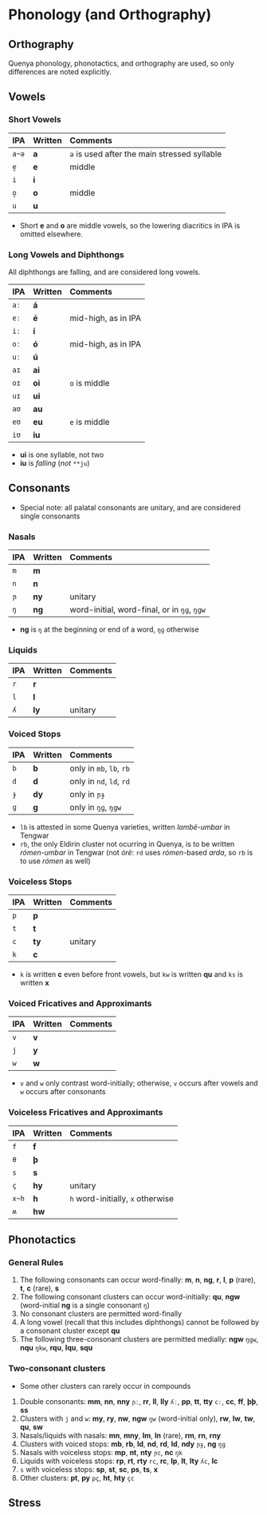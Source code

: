 # Phonology (and Orthography)

## Orthography

Quenya phonology, phonotactics, and orthography are used, so only differences are noted explicitly.

## Vowels

### Short Vowels

IPA | Written | Comments
:---|:---|:---
`a~ə` | **a** | `ə` is used after the main stressed syllable
`e̞` | **e** |middle
`i` | **i** |
`o̞` | **o** |middle
`u` | **u** |

+ Short **e** and **o** are middle vowels, so the lowering diacritics in IPA is omitted elsewhere.

### Long Vowels and Diphthongs

All diphthongs are falling, and are considered long vowels.

IPA | Written | Comments
:---|:---|:---
`aː` | **á** |
`eː` | **é** | mid-high, as in IPA
`iː` | **í** |
`oː` | **ó** | mid-high, as in IPA
`uː` | **ú** |
`aɪ` | **ai** |
`oɪ` | **oi** | `o` is middle
`uɪ` | **ui** |
`aʊ` | **au** |
`eʊ` | **eu** | `e` is middle
`iʊ` | **iu** |

+ **ui** is one syllable, not two
+ **iu** is _falling_ (_not_ `**ju`)

## Consonants

+ Special note: all palatal consonants are unitary, and are considered single consonants

### Nasals

IPA | Written | Comments
:---|:---|:---
`m` | **m** |
`n` | **n** |
`ɲ` | **ny** | unitary
`ŋ` | **ng** | word-initial, word-final, or in `ŋɡ`, `ŋɡw`

+ **ng** is `ŋ` at the beginning or end of a word, `ŋɡ` otherwise

### Liquids

IPA | Written | Comments
:---|:---|:---
`r` | **r** |
`l` | **l** |
`ʎ` | **ly** | unitary

### Voiced Stops

IPA | Written | Comments
:---|:---|:---
`b` | **b** | only in `mb`, `lb`, `rb`
`d` | **d** | only in `nd`, `ld`, `rd`
`ɟ` | **dy** | only in `ɲɟ`
`ɡ` | **g** | only in `ŋɡ`, `ŋɡw`

+ `lb` is attested in some Quenya varieties, written _lambë-umbar_ in Tengwar
+ `rb`, the only Eldirin cluster not ocurring in Quenya, is to be written _rómen-umbar_ in Tengwar (not _órë_: `rd` uses _rómen_-based _arda_, so `rb` is to use _rómen_ as well)

### Voiceless Stops

IPA | Written | Comments
:---|:---|:---
`p` | **p** |
`t` | **t** |
`c` | **ty** | unitary
`k` | **c** |

+ `k` is written **c** even before front vowels, but `kw` is written **qu** and `ks` is written **x**

### Voiced Fricatives and Approximants

IPA | Written | Comments
:---|:---|:---
`v` | **v** |
`j` | **y** |
`w` | **w** |

+ `v` and `w` only contrast word-initially; otherwise, `v` occurs after vowels and `w` occurs after consonants

### Voiceless Fricatives and Approximants

IPA | Written | Comments
:---|:---|:---
`f` | **f** |
`θ` | **þ** |
`s` | **s** |
`ç` | **hy** | unitary
`x~h` | **h** | `h` word-initially, `x` otherwise
`ʍ` | **hw** |

## Phonotactics

### General Rules

1. The following consonants can occur word-finally: **m**, **n**, **ng**, **r**, **l**, **p** (rare), **t**, **c** (rare), **s**
1. The following consonant clusters can occur word-initially: **qu**, **ngw** (word-initial **ng** is a single consonant `ŋ`)
1. No consonant clusters are permitted word-finally
1. A long vowel (recall that this includes diphthongs) cannot be followed by a consonant cluster except **qu**
1. The following three-consonant clusters are permitted medially: **ngw** `ŋɡw`, **nqu** `ŋkw`, **rqu**, **lqu**, **squ**

### Two-consonant clusters

+ Some other clusters can rarely occur in compounds

1. Double consonants: **mm**, **nn**, **nny** `ɲː`, **rr**, **ll**, **lly** `ʎː`, **pp**, **tt**, **tty** `cː`, **cc**, **ff**, **þþ**, **ss**
1. Clusters with `j` and `w`: **my**, **ry**, **nw**, **ngw** `ŋw` (word-initial only), **rw**, **lw**, **tw**, **qu**, **sw**
1. Nasals/liquids with nasals: **mn**, **mny**, **lm**, **ln** (rare), **rm**, **rn**, **rny**
1. Clusters with voiced stops: **mb**, **rb**, **ld**, **nd**, **rd**, **ld**, **ndy** `ɲɟ`, **ng** `ŋɡ`
1. Nasals with voiceless stops: **mp**, **nt**, **nty** `ɲc`, **nc** `ŋk`
1. Liquids with voiceless stops: **rp**, **rt**, **rty** `rc`, **rc**, **lp**, **lt**, **lty** `ʎc`, **lc**
1. `s` with voiceless stops: **sp**, **st**, **sc**, **ps**, **ts**, **x**
1. Other clusters: **pt**, **py** `pç`, **ht**, **hty** `çc`

## Stress

